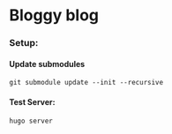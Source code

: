 # Bloggy blog

### Setup:

#### Update submodules
`git submodule update --init --recursive`

#### Test Server:
`hugo server`